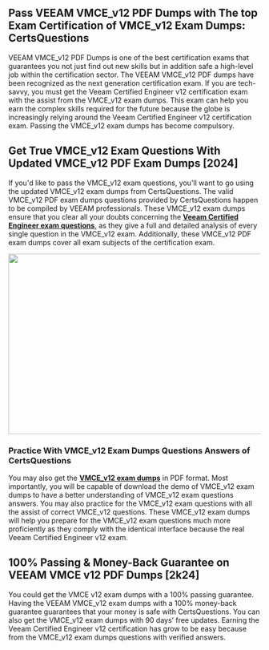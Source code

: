 <h2>Pass VEEAM VMCE_v12 PDF Dumps with The top Exam Certification of VMCE_v12 Exam Dumps: CertsQuestions</h2>
<p>VEEAM VMCE_v12 PDF Dumps is one of the best certification exams that guarantees you not just find out new skills but in addition safe a high-level job within the certification sector. The VEEAM VMCE_v12 PDF dumps have been recognized as the next generation certification exam. If you are tech-savvy, you must get the Veeam Certified Engineer v12 certification exam with the assist from the VMCE_v12 exam dumps. This exam can help you earn the complex skills required for the future because the globe is increasingly relying around the Veeam Certified Engineer v12 certification exam. Passing the VMCE_v12 exam dumps has become compulsory.</p>
<h2>Get True VMCE_v12 Exam Questions With Updated VMCE_v12 PDF Exam Dumps [2024]</h2>
<p>If you'd like to pass the VMCE_v12 exam questions, you'll want to go using the updated VMCE_v12 exam dumps from CertsQuestions. The valid VMCE_v12 PDF exam dumps questions provided by CertsQuestions happen to be compiled by VEEAM professionals. These VMCE_v12 exam dumps ensure that you clear all your doubts concerning the <strong><a href="https://www.certsquestions.com/veeam-certified-engineer-certification.html">Veeam Certified Engineer exam questions</a></strong>, as they give a full and detailed analysis of every single question in the VMCE_v12 exam. Additionally, these VMCE_v12 PDF exam dumps cover all exam subjects of the certification exam.</p>
<p><img style="display: block; margin-left: auto; margin-right: auto;" src="https://i.imgur.com/53zZ4Bb.png" alt="" width="720" height="360" /></p>
<h3>Practice With VMCE_v12 Exam Dumps Questions Answers of CertsQuestions</h3>
<p>You may also get the <a href="https://www.certsquestions.com/VMCE_v12-pdf-dumps.html"><strong>VMCE_v12 exam dumps</strong></a> in PDF format. Most importantly, you will be capable of download the demo of VMCE_v12 exam dumps to have a better understanding of VMCE_v12 exam questions answers. You may also practice for the VMCE_v12 exam questions with all the assist of correct VMCE_v12 questions. These VMCE_v12 exam dumps will help you prepare for the VMCE_v12 exam questions much more proficiently as they comply with the identical interface because the real Veeam Certified Engineer v12 exam.</p>
<h2>100% Passing &amp; Money-Back Guarantee on VEEAM VMCE v12 PDF Dumps [2k24]</h2>
<p>You could get the VMCE v12 exam dumps with a 100% passing guarantee. Having the VEEAM VMCE_v12 exam dumps with a 100% money-back guarantee guarantees that your money is safe with CertsQuestions. You can also get the VMCE_v12 exam dumps with 90 days&rsquo; free updates. Earning the Veeam Certified Engineer v12 certification has grow to be easy because from the VMCE_v12 exam dumps questions with verified answers.</p>
